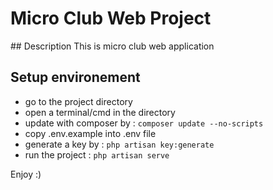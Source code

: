 # Micro Club Web Project 
## Description 
This is micro club web application

## Setup environement
 - go to the project directory 
 - open a terminal/cmd in the directory
 - update with composer by : `composer update --no-scripts`
 - copy .env.example into .env file
 - generate a key by : `php artisan key:generate`
 - run the project : `php artisan serve`
 
Enjoy :) 
 
